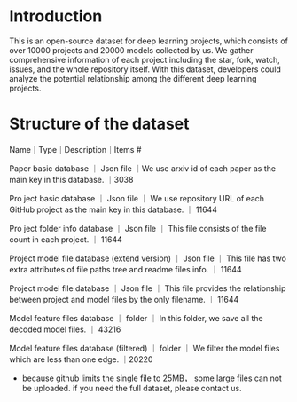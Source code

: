 # Introduction
This is an open-source dataset for deep learning projects, which consists of over 10000 projects and 20000 models collected by us. We gather comprehensive information of each project including the star, fork, watch, issues, and the whole repository itself. 
With this dataset, developers could analyze the potential relationship among the different deep learning projects.

# Structure of the dataset

Name｜Type｜Description｜Items #  

Paper basic database ｜ Json file ｜We use arxiv id of each paper as the main key
in this database. ｜3038

Pro ject basic database ｜ Json file ｜ We use repository URL of each GitHub project as the main key in this database. ｜ 11644  

Pro ject folder info database ｜ Json file ｜ This file consists of the file count in each project. ｜ 11644  

Project model file database (extend version) ｜ Json file ｜ This file has two extra attributes of file
paths tree and readme files info. ｜ 11644  

Project model file database ｜ Json file ｜ This file provides the relationship between project and model files by the only filename. ｜ 11644  

Model feature files database ｜ folder ｜ In this folder, we save all the decoded model files. ｜ 43216  

Model feature files database (filtered) ｜ folder ｜ We filter the model files which are less than one edge. ｜20220

* because github limits the single file to 25MB， some large files can not be uploaded. if you need the full dataset, please contact us.
